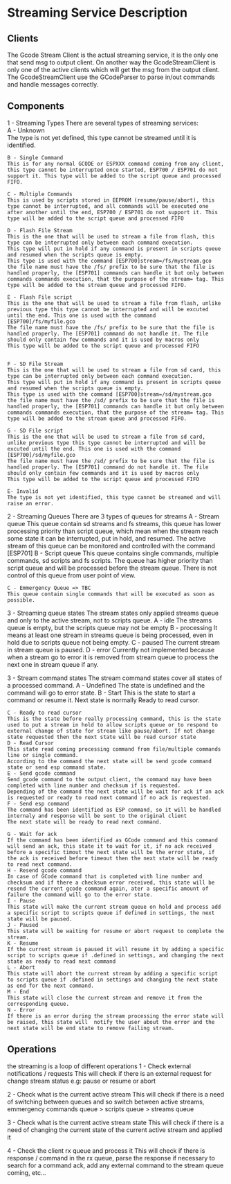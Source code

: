 # Streaming Service Description

## Clients
The Gcode Stream Client is the actual streaming service, it is the only one that send msg to output client. On another way the GcodeStreamClient is only one of the active clients which will get the msg from the output client.
The GcodeStreamClient use the GCodeParser to parse in/out commands and handle messages correctly.

## Components
1 - Streaming Types
There are several types of streaming services:  
    A - Unknown  
    The type is not yet defined, this type cannot be streamed until it is identified.

    B - Single Command
    This is for any normal GCODE or ESPXXX command coming from any client, this type cannot be interrupted once started, ESP700 / ESP701 do not support it. This type will be added to the script queue and processed FIFO. 

    C - Multiple Commands
    This is used by scripts stored in EEPROM (resume/pause/abort), this type cannot be interrupted, and all commands will be executed one after another until the end, ESP700 / ESP701 do not support it. This type will be added to the script queue and processed FIFO

    D - Flash File Stream
    This is the one that will be used to stream a file from flash, this type can be interrupted only between each command execution.
    This type will put in hold if any command is present in scripts queue and resumed when the scripts queue is empty.
    This type is used with the command [ESP700]stream=/fs/mystream.gco
    the file name must have the /fs/ prefix to be sure that the file is handled properly, the [ESP701] commands can handle it but only between commands commands execution, that the purpose of the stream= tag. This type will be added to the stream queue and processed FIFO.
   
    E - Flash File script
    This is the one that will be used to stream a file from flash, unlike previous type this type cannot be interrupted and will be excuted until the end. This one is used with the command [ESP700]/fs/myfile.gco
    The file name must have the /fs/ prefix to be sure that the file is handled properly. The [ESP701] command do not handle it. The file should only contain few commands and it is used by macros only
    This type will be added to the script queue and processed FIFO


    F - SD File Stream
    This is the one that will be used to stream a file from sd card, this type can be interrupted only between each command execution.
    This type will put in hold if any command is present in scripts queue and resumed when the scripts queue is empty.
    This type is used with the command [ESP700]stream=/sd/mystream.gco
    the file name must have the /sd/ prefix to be sure that the file is handled properly, the [ESP701] commands can handle it but only between commands commands execution, that the purpose of the stream= tag. This type will be added to the stream queue and processed FIFO.
   
    G - SD File script
    This is the one that will be used to stream a file from sd card, unlike previous type this type cannot be interrupted and will be excuted until the end. This one is used with the command [ESP700]/sd/myfile.gco
    The file name must have the /sd/ prefix to be sure that the file is handled properly. The [ESP701] command do not handle it. The file should only contain few commands and it is used by macros only
    This type will be added to the script queue and processed FIFO
    
    E- Invalid
    The type is not yet identified, this type cannot be streamed and will raise an error.

2 - Streaming Queues
There are 3 types of queues for streams
    A - Stream queue
    This queue contain sd streams and fs streams, this queue has lower processing priority than script queue, which mean when the stream reach some state it can be interrupted, put in hold, and resumed.
    The active stream of this queue can be monitored and controlled with the command [ESP701]
    B - Script queue
    This queue contains single commands, multiple commands, sd scripts and fs scripts. The queue has higher priority than script queue and will be processed before the stream queue. There is not control of this queue from user point of view.

    C - Emmergency Queue => TBC
    This queue contain single commands that will be executed as soon as possible.


3 - Streaming queue states
The stream states only applied streams queue and only to the active stream, not to scripts queue.
    A - idle 
    The streams queue is empty, but the scripts queue may not be empty
    B - processing
    It means at least one stream in streams queue is being processed, even in hold due to scripts queue not being empty.
    C - paused
    The current stream in stream queue is paused.
    D - error
    Currently not implemented because when a stream go to error it is removed from stream queue to process the next one in stream queue if any.

3 - Stream command states
The stream command states cover all states of a processed command. 
    A - Undefined
    The state is undefined and the command will go to error state.
    B - Start
    This is the state to start a command or resume it. Next state is normally Ready to read cursor.

    C - Ready to read cursor
    This is the state before really processing command, this is the state used to put a stream in hold to allow scripts queue or to respond to external change of state for stream like pause/abort. If not change state requested then the next state will be read cursor state
    D - Read Cursor
    This state read coming processing command from file/multiple commands line or single command.
    According to the command the next state will be send gcode command state or send esp command state.
    E - Send gcode command
    Send gcode command to the output client, the command may have been completed with line number and checksum if is requested.
    Depending of the command the next state will be wait for ack if an ack is requested or ready to read next command if no ack is requested.
    F - Send esp command
    The command has been identified as ESP command, so it will be handled internaly and response will be sent to the original client
    The next state will be ready to read next command.

    G - Wait for ack
    If the command has been identified as GCode command and this command will send an ack, this state it to wait for it, if no ack received before a specific timout the next state will be the error state, if the ack is received before timeout then the next state will be ready to read next command.
    H - Resend gcode command
    In case of GCode command that is completed with line number and checksum and if there a checksum error received, this state will be resend the current gcode command again, ater a specific amount of failure the command will go to the error state.
    I - Pause
    This state will make the current stream queue on hold and process add a specific script to scripts queue if defined in settings, the next state will be paused.
    J - Paused
    This state will be waiting for resume or abort request to complete the stream.
    K - Resume
    If the current stream is paused it will resume it by adding a specific script to scripts queue if .defined in settings, and changing the next state as ready to read next command
    L - Abort
    This state will abort the current stream by adding a specific script to scripts queue if .defined in settings and changing the next state as end for the next command.
    M - End
    This state will close the current stream and remove it from the corresponding queue.
    N - Error
    If there is an error during the stream processing the error state will be raised, this state will  notify the user about the error and the next state will be end state to remove failing stream.

## Operations
the streaming is a loop of different operations
1 - Check external notifications / requests
This will check if there is an external request for change stream status e.g: pause or resume or abort

2 - Check what is the current active stream
This will check if there is a need of switching between queues and so switch between active streams, emmergency commands queue > scripts queue > streams queue

3 - Check what is the current active stream state
This will check if there is a need of changing the current state of the current active stream and applied it

4 - Check the client rx queue and process it
This will check if there is response  / command in the rx queue, parse the response if necessary to search for a command ack, add any external command to the stream queue coming, etc... 